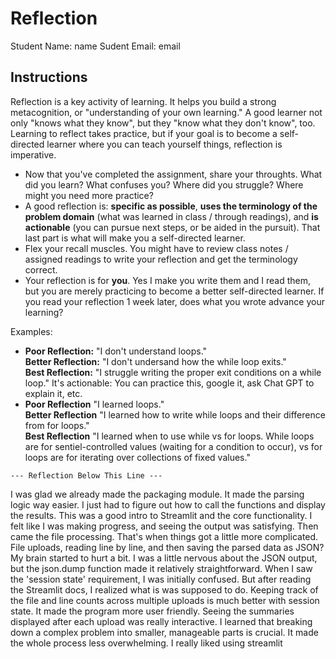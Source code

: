 # Reflection

Student Name:  name
Sudent Email:  email

## Instructions

Reflection is a key activity of learning. It helps you build a strong metacognition, or "understanding of your own learning." A good learner not only "knows what they know", but they "know what they don't know", too. Learning to reflect takes practice, but if your goal is to become a self-directed learner where you can teach yourself things, reflection is imperative.

- Now that you've completed the assignment, share your throughts. What did you learn? What confuses you? Where did you struggle? Where might you need more practice?
- A good reflection is: **specific as possible**,  **uses the terminology of the problem domain** (what was learned in class / through readings), and **is actionable** (you can pursue next steps, or be aided in the pursuit). That last part is what will make you a self-directed learner.
- Flex your recall muscles. You might have to review class notes / assigned readings to write your reflection and get the terminology correct.
- Your reflection is for **you**. Yes I make you write them and I read them, but you are merely practicing to become a better self-directed learner. If you read your reflection 1 week later, does what you wrote advance your learning?

Examples:

- **Poor Reflection:**  "I don't understand loops."   
**Better Reflection:** "I don't undersand how the while loop exits."   
**Best Reflection:** "I struggle writing the proper exit conditions on a while loop." It's actionable: You can practice this, google it, ask Chat GPT to explain it, etc. 
-  **Poor Reflection** "I learned loops."   
**Better Reflection** "I learned how to write while loops and their difference from for loops."   
**Best Reflection** "I learned when to use while vs for loops. While loops are for sentiel-controlled values (waiting for a condition to occur), vs for loops are for iterating over collections of fixed values."

`--- Reflection Below This Line ---`

I was glad we already made the packaging module. It made the parsing logic way easier. I just had to figure out how to call the functions and display the results. This was a good intro to Streamlit and the core functionality. I felt like I was making progress, and seeing the output was satisfying. Then came the file processing. That's when things got a little more complicated. File uploads, reading line by line, and then saving the parsed data as JSON? My brain started to hurt a bit. I was a little nervous about the JSON output, but the json.dump function made it relatively straightforward. When I saw the 'session state' requirement, I was initially confused. But after reading the Streamlit docs, I realized what is was supposed to do. Keeping track of the file and line counts across multiple uploads is much better with session state. It made the program more user friendly. Seeing the summaries displayed after each upload was really interactive. I learned that breaking down a complex problem into smaller, manageable parts is crucial. It made the whole process less overwhelming. I really liked using streamlit